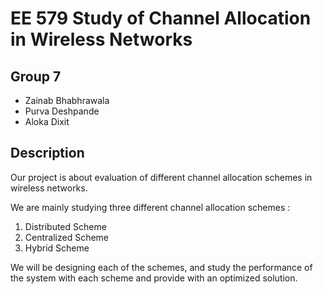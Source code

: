 # EE 579 Study of Channel Allocation in Wireless Networks
## Group 7
* Zainab Bhabhrawala
* Purva Deshpande
* Aloka Dixit

## Description
Our project is about evaluation of different channel allocation schemes in wireless networks.

We are mainly studying three different channel allocation schemes :

1. Distributed Scheme
2. Centralized Scheme
3. Hybrid Scheme

We will be designing each of the schemes, and study the performance of the system with each scheme and provide with an optimized solution.

